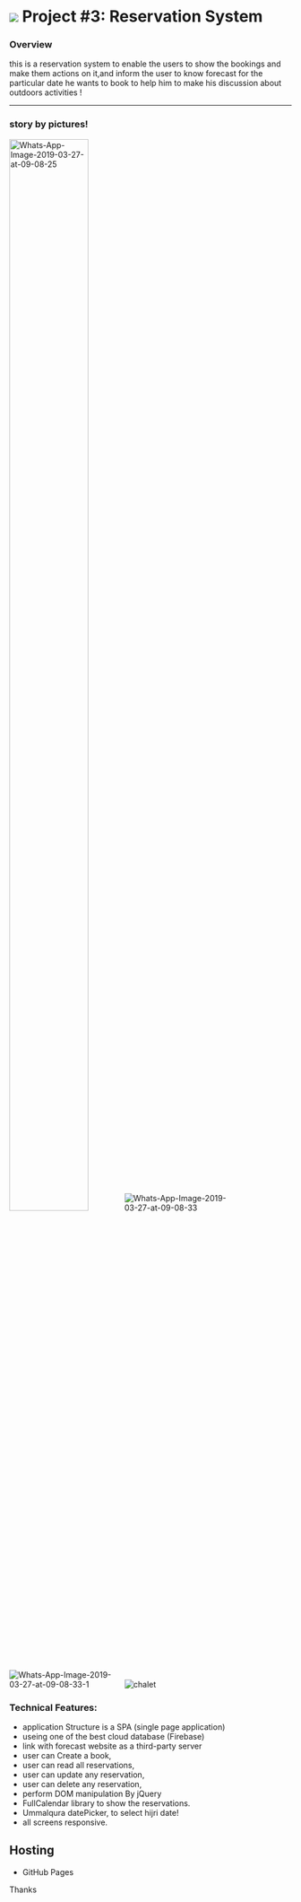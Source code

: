 # ![](https://ga-dash.s3.amazonaws.com/production/assets/logo-9f88ae6c9c3871690e33280fcf557f33.png)   Project #3: Reservation System

### Overview

this is a reservation system to enable the users to show the bookings and make them actions on it,and inform the user to know forecast for the particular date he wants to book to help him to make his discussion about outdoors activities !

---

### story by pictures!

<img src="https://i.ibb.co/Cb9WtsJ/Whats-App-Image-2019-03-27-at-09-08-25.jpg" alt="Whats-App-Image-2019-03-27-at-09-08-25" style="max-width: 40%;" height="70%" border="0">

<img src="https://i.ibb.co/xLQS1RC/Whats-App-Image-2019-03-27-at-09-08-33.jpg" alt="Whats-App-Image-2019-03-27-at-09-08-33" style="max-width: 40%;" border="0">

<img src="https://i.ibb.co/fG97NxP/Whats-App-Image-2019-03-27-at-09-08-33-1.jpg" alt="Whats-App-Image-2019-03-27-at-09-08-33-1" border="0" style="max-width: 40%;">

<img src="https://i.ibb.co/7GbSC3c/chalet.png" alt="chalet" border="0">



### Technical Features:

  - application Structure is a SPA (single page application)
  - useing one of the best cloud database (Firebase) 
  - link with forecast website as a third-party server 
  - user can Create a book,
  - user can read all reservations,
  - user can update any reservation,
  - user can delete any reservation,
  - perform DOM manipulation By jQuery  
  - FullCalendar library to show the reservations.
  - Ummalqura datePicker, to select hijri date!
  - all screens responsive.
  

## Hosting
  - GitHub Pages


Thanks
